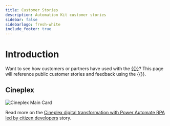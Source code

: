 ```yaml
---
title: Customer Stories
description: Automation Kit customer stories
sidebar: false
sidebarlogo: fresh-white
include_footer: true
---
```

# Introduction

Want to see how customers or partners have used with the [{{<product-name>}}](https://aka.ms/ak4pp)? This page will reference public customer stories and feedback using the {{<product-name>}}.

## Cineplex

![Cineplex Main Card](https://msflowblogscdn.azureedge.net/wp-content/uploads/2022/09/Cieneplex-Main-Card.jpg)

Read more on the [Cineplex digital transformation with Power Automate RPA led by citizen developers](https://powerautomate.microsoft.com/blog/cineplex-digital-transformation-with-power-automate-rpa-led-by-citizen-developers/) story.
